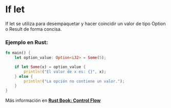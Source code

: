 # If let
If let se utiliza para desempaquetar y hacer coincidir un valor de tipo Option<T> o Result de forma concisa.

### Ejemplo en Rust:
```rust
fn main() {
    let option_value: Option<i32> = Some(5);

    if let Some(x) = option_value {
        println!("El valor de x es: {}", x);
    } else {
        println!("La opción no contiene un valor.");
    }
}
```

Más información en [**Rust Book: Control Flow**](https://rustlanges.github.io/rust-book-es/ch06-03-if-let.html)